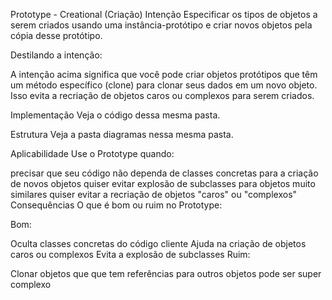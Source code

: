 Prototype - Creational (Criação)
Intenção
Especificar os tipos de objetos a serem criados usando uma instância-protótipo e criar novos objetos pela cópia desse protótipo.

Destilando a intenção:

A intenção acima significa que você pode criar objetos protótipos que têm um método específico (clone) para clonar seus dados em um novo objeto. Isso evita a recriação de objetos caros ou complexos para serem criados.

Implementação
Veja o código dessa mesma pasta.

Estrutura
Veja a pasta diagramas nessa mesma pasta.

Aplicabilidade
Use o Prototype quando:

precisar que seu código não dependa de classes concretas para a criação de novos objetos
quiser evitar explosão de subclasses para objetos muito similares
quiser evitar a recriação de objetos "caros" ou "complexos"
Consequências
O que é bom ou ruim no Prototype:

Bom:

Oculta classes concretas do código cliente
Ajuda na criação de objetos caros ou complexos
Evita a explosão de subclasses
Ruim:

Clonar objetos que que tem referências para outros objetos pode ser super complexo
